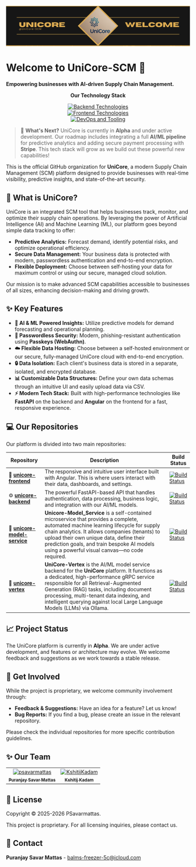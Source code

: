 <p align="center">
  <img src="https://github.com/UniCore-SCM/.github/blob/main/unicore-banner.png" alt="UniCore Banner"/>
</p>

# Welcome to UniCore-SCM 👋

**Empowering businesses with AI-driven Supply Chain Management.**

<p align="center">
  <b>Our Technology Stack</b>
</p>
<p align="center">
  <a href="https://skillicons.dev">
    <img src="https://skillicons.dev/icons?i=py,fastapi,sqlite&theme=light&perline=5" alt="Backend Technologies"/>
    <br>
    <img src="https://skillicons.dev/icons?i=angular,ts,html,scss&theme=light&perline=5" alt="Frontend Technologies"/>
    <br>
    <img src="https://skillicons.dev/icons?i=git,github,nginx,jenkins,docker&theme=light&perline=5" alt="DevOps and Tooling"/>
  </a>
</p>

> 🚀 **What's Next?**
> UniCore is currently in **Alpha** and under active development. Our roadmap includes integrating a full **AI/ML pipeline** for predictive analytics and adding secure payment processing with **Stripe**. This tech stack will grow as we build out these powerful new capabilities!

This is the official GitHub organization for **UniCore**, a modern Supply Chain Management (SCM) platform designed to provide businesses with real-time visibility, predictive insights, and state-of-the-art security.

## 🚀 What is UniCore?

UniCore is an integrated SCM tool that helps businesses track, monitor, and optimize their supply chain operations. By leveraging the power of Artificial Intelligence (AI) and Machine Learning (ML), our platform goes beyond simple data tracking to offer:

*   **Predictive Analytics:** Forecast demand, identify potential risks, and optimize operational efficiency.
*   **Secure Data Management:** Your business data is protected with modern, passwordless authentication and end-to-end encryption.
*   **Flexible Deployment:** Choose between self-hosting your data for maximum control or using our secure, managed cloud solution.

Our mission is to make advanced SCM capabilities accessible to businesses of all sizes, enhancing decision-making and driving growth.

## ✨ Key Features

*   **🤖 AI & ML Powered Insights:** Utilize predictive models for demand forecasting and operational planning.
*   **🔑 Passwordless Security:** Modern, phishing-resistant authentication using **Passkeys (WebAuthn)**.
*   **☁️ Flexible Data Hosting:** Choose between a self-hosted environment or our secure, fully-managed UniCore cloud with end-to-end encryption.
*   **🔒 Data Isolation:** Each client's business data is stored in a separate, isolated, and encrypted database.
*   **📊 Customizable Data Structures:** Define your own data schemas through an intuitive UI and easily upload data via CSV.
*   **⚡ Modern Tech Stack:** Built with high-performance technologies like **FastAPI** on the backend and **Angular** on the frontend for a fast, responsive experience.

## 💻 Our Repositories

Our platform is divided into two main repositories:

| Repository                                                               | Description                                                                                                                              | Build Status                                                                                                                             |
| ------------------------------------------------------------------------ | ---------------------------------------------------------------------------------------------------------------------------------------- | ---------------------------------------------------------------------------------------------------------------------------------------- |
| 🎨 **[unicore-frontend](https://github.com/UniCore-SCM/unicore-frontend)** | The responsive and intuitive user interface built with Angular. This is where users interact with their data, dashboards, and settings. | [![Build Status](https://jenkins.psmattas.com/buildStatus/icon?job=UniCore-Frontend%2Fmain)](https://jenkins.psmattas.com/job/UniCore-Frontend/job/main/) |
| ⚙️ **[unicore-backend](https://github.com/UniCore-SCM/unicore-backend)**   | The powerful FastAPI-based API that handles authentication, data processing, business logic, and integration with our AI/ML models.      | [![Build Status](https://jenkins.psmattas.com/buildStatus/icon?job=UniCore-Backend%2Fmain)](https://jenkins.psmattas.com/job/UniCore-Backend/job/main/)       |
| 🤖 **[unicore-model-service](https://github.com/UniCore-SCM/unicore-model-service)** | **Unicore-Model_Service** is a self-contained microservice that provides a complete, automated machine learning lifecycle for supply chain analytics. It allows companies (tenants) to upload their own unique data, define their prediction goals, and train bespoke AI models using a powerful visual canvas—no code required. | [![Build Status](https://jenkins.psmattas.com/buildStatus/icon?job=UniCore-Model_service%2Fmain)](https://jenkins.psmattas.com/job/UniCore-Model_service/job/main/) |
| 🤖 **[unicore-vertex](https://github.com/UniCore-SCM/unicore-vertex)**   | **UniCore-Vertex** is the AI/ML model service backend for the **UniCore** platform. It functions as a dedicated, high-performance gRPC service responsible for all Retrieval-Augmented Generation (RAG) tasks, including document processing, multi-tenant data indexing, and intelligent querying against local Large Language Models (LLMs) via Ollama.      | [![Build Status](https://jenkins.psmattas.com/buildStatus/icon?job=UniCore-Vertex%2Fmain)](https://jenkins.psmattas.com/job/UniCore-Vertex/job/main/)       |

## 📈 Project Status

The UniCore platform is currently in **Alpha**. We are under active development, and features or architecture may evolve. We welcome feedback and suggestions as we work towards a stable release.

## 🤝 Get Involved

While the project is proprietary, we welcome community involvement through:

*   **Feedback & Suggestions:** Have an idea for a feature? Let us know!
*   **Bug Reports:** If you find a bug, please create an issue in the relevant repository.

Please check the individual repositories for more specific contribution guidelines.

## ✨ Our Team

<table>
	<tbody>
            <td align="center">
                <a href="https://github.com/psavarmattas">
                    <img src="https://avatars.githubusercontent.com/u/68191388?v=4" width="100;" alt="psavarmattas"/>
                    <br />
                    <sub><b>Puranjay Savar Mattas</b></sub>
                </a>
            </td>
            <td align="center">
                <a href="https://github.com/KshitijKadam">
                    <img src="https://avatars.githubusercontent.com/u/33069063?v=4" width="100;" alt="KshitijKadam"/>
                    <br />
                    <sub><b>Kshitij Kadam</b></sub>
                </a>
            </td>
		</tr>
	<tbody>
</table>

## 📄 License

Copyright © 2025-2026 PSavarmattas.

This project is proprietary. For all licensing inquiries, please contact us.

## 📧 Contact

**Puranjay Savar Mattas** - [balms-freezer-5c@icloud.com](mailto:balms-freezer-5c@icloud.com)
